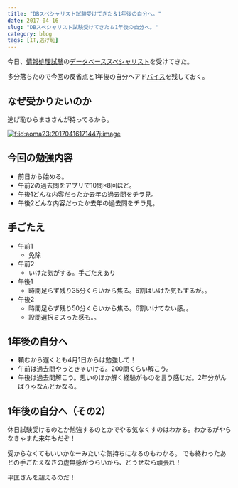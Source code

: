 ```yaml
---
title: "DBスペシャリスト試験受けてきた＆1年後の自分へ。"
date: 2017-04-16
slug: "DBスペシャリスト試験受けてきた＆1年後の自分へ。"
category: blog
tags: [IT,逃げ恥]
---
```

<p>今日、<a class="keyword" href="http://d.hatena.ne.jp/keyword/%BE%F0%CA%F3%BD%E8%CD%FD%BB%EE%B8%B3">情報処理試験</a>の<a class="keyword" href="http://d.hatena.ne.jp/keyword/%A5%C7%A1%BC%A5%BF%A5%D9%A1%BC%A5%B9%A5%B9%A5%DA%A5%B7%A5%E3%A5%EA%A5%B9%A5%C8">データベーススペシャリスト</a>を受けてきた。</p>

<p>多分落ちたので今回の反省点と1年後の自分へアド<a class="keyword" href="http://d.hatena.ne.jp/keyword/%A5%D0%A5%A4%A5%B9">バイス</a>を残しておく。</p>

<h2>なぜ受かりたいのか</h2>

<p>逃げ恥ひらまささんが持ってるから。</p>

<p><span itemscope itemtype="http://schema.org/Photograph"><a href="http://f.hatena.ne.jp/aoma23/20170416171447" class="hatena-fotolife" itemprop="url"><img src="https://cdn-ak.f.st-hatena.com/images/fotolife/n/naoqoo23/20170416/20170416171447.jpg" alt="f:id:aoma23:20170416171447j:image" title="f:id:aoma23:20170416171447j:image" class="hatena-fotolife" itemprop="image"></a></span></p>

<h2>今回の勉強内容</h2>

<ul>
<li>前日から始める。</li>
<li>午前2の過去問をアプリで10問×8回ほど。</li>
<li>午後1どんな内容だったか去年の過去問をチラ見。</li>
<li>午後2どんな内容だったか去年の過去問をチラ見。</li>
</ul>


<h2>手ごたえ</h2>

<ul>
<li>午前1

<ul>
<li>免除</li>
</ul>
</li>
<li>午前2

<ul>
<li>いけた気がする。手ごたえあり</li>
</ul>
</li>
<li>午後1

<ul>
<li>時間足らず残り35分くらいから焦る。6割はいけた気もするが。。</li>
</ul>
</li>
<li>午後2

<ul>
<li>時間足らず残り50分くらいから焦る。6割いけてない感。。</li>
<li>設問選択ミスった感も。。</li>
</ul>
</li>
</ul>


<h2>1年後の自分へ</h2>

<ul>
<li>頼むから遅くとも4月1日からは勉強して！</li>
<li>午前は過去問やっときゃいける。200問くらい解こう。</li>
<li>午後は過去問解こう。思いのほか解く経験がものを言う感じだ。2年分がんばりゃなんとかなる。</li>
</ul>


<h2>1年後の自分へ（その2）</h2>

<p>休日試験受けるのとか勉強するのとかでやる気なくすのはわかる。わかるがやらなきゃまた来年もだぞ！</p>

<p>受からなくてもいいかなーみたいな気持ちになるのもわかる。
でも終わったあとの手ごたえなさの虚無感がつらいから、どうせなら頑張れ！</p>

<p>平匡さんを超えるのだ！</p>
